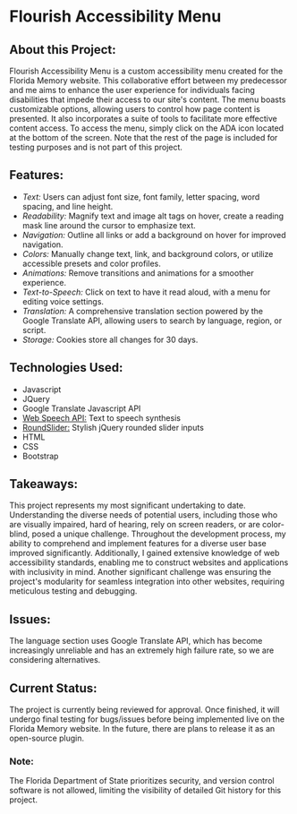 
<h1>Flourish Accessibility Menu</h1>
<h2>About this Project:</h2>
<p>Flourish Accessibility Menu is a custom accessibility menu created for the Florida Memory website. This collaborative effort between my predecessor and me aims to enhance the user experience for individuals facing disabilities that impede their access to our site's content. The menu boasts customizable options, allowing users to control how page content is presented. It also incorporates a suite of tools to facilitate more effective content access. To access the menu, simply click on the ADA icon located at the bottom of the screen. Note that the rest of the page is included for testing purposes and is not part of this project.</p>
<h2>Features:</h2>
<ul>
  <li><i>Text:</i> Users can adjust font size, font family, letter spacing, word spacing, and line height.</li>
  <li><i>Readability:</i> Magnify text and image alt tags on hover, create a reading mask line around the cursor to emphasize text.</li>
  <li><i>Navigation:</i> Outline all links or add a background on hover for improved navigation.</li>
  <li><i>Colors:</i> Manually change text, link, and background colors, or utilize accessible presets and color profiles.</li>
  <li><i>Animations:</i> Remove transitions and animations for a smoother experience.</li>
  <li><i>Text-to-Speech:</i> Click on text to have it read aloud, with a menu for editing voice settings.</li>
  <li><i>Translation:</i> A comprehensive translation section powered by the Google Translate API, allowing users to search by language, region, or script.</li>
  <li><i>Storage:</i> Cookies store all changes for 30 days.</li>
</ul>
<h2>Technologies Used:</h2>
<ul>
  <li>Javascript</li>
  <li>JQuery</li>
  <li>Google Translate Javascript API</li>
  <li><a href="https://developer.mozilla.org/en-US/docs/Web/API/Web_Speech_API">Web Speech API:</a> Text to speech synthesis</li>
  <li><a href="https://github.com/soundar24/roundSlider">RoundSlider:</a> Stylish jQuery rounded slider inputs</li>
  <li>HTML</li>
  <li>CSS</li>
  <li>Bootstrap</li>
</ul>
<h2>Takeaways:</h2>
<p>This project represents my most significant undertaking to date. Understanding the diverse needs of potential users, including those who are visually impaired, hard of hearing, rely on screen readers, or are color-blind, posed a unique challenge. Throughout the development process, my ability to comprehend and implement features for a diverse user base improved significantly. Additionally, I gained extensive knowledge of web accessibility standards, enabling me to construct websites and applications with inclusivity in mind. Another significant challenge was ensuring the project's modularity for seamless integration into other websites, requiring meticulous testing and debugging.</p>
<h2>Issues:</h2>
<p>The language section uses Google Translate API, which has become increasingly unreliable and has an extremely high failure rate, so we are considering alternatives.</p>
<h2>Current Status:</h2>
<p>The project is currently being reviewed for approval. Once finished, it will undergo final testing for bugs/issues before being implemented live on the Florida Memory website. In the future, there are plans to release it as an open-source plugin.</p>

<h3>Note:</h3>
<p> The Florida Department of State prioritizes security, and version control software is not allowed, limiting the visibility of detailed Git history for this project.</p>

